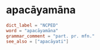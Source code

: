# apacāyamāna

``` toml
dict_label = "NCPED"
word = "apacāyamāna"
grammar_comment = "part. pr. mfn."
see_also = ["apacāyati"]
```

